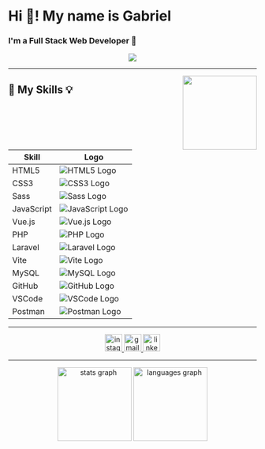 # Hi 👋! My name is Gabriel

### I'm a Full Stack Web Developer 💛

<div align="center">
  <img src="https://visitor-badge.laobi.icu/badge?page_id=PinoGabriel.PinoGabriel&"  />
</div>

---

<img align="right" height="150" src="https://media.licdn.com/dms/image/D4D03AQGHGb7Z1G4WLA/profile-displayphoto-shrink_800_800/0/1710855116770?e=1718841600&v=beta&t=Axc4zb_nAHI3aruExoBetHLHJ-wPZhYWQO_WMYCudjk"  />

## 🧠 My Skills 💡

| Skill | Logo |
|-------|------|
| HTML5 | ![HTML5 Logo](https://skillicons.dev/icons?i=html) |
| CSS3 | ![CSS3 Logo](https://skillicons.dev/icons?i=css) |
| Sass | ![Sass Logo](https://skillicons.dev/icons?i=sass) |
| JavaScript | ![JavaScript Logo](https://skillicons.dev/icons?i=js) |
| Vue.js | ![Vue.js Logo](https://skillicons.dev/icons?i=vue) |
| PHP | ![PHP Logo](https://skillicons.dev/icons?i=php) |
| Laravel | ![Laravel Logo](https://skillicons.dev/icons?i=laravel) |
| Vite | ![Vite Logo](https://skillicons.dev/icons?i=vite) |
| MySQL | ![MySQL Logo](https://skillicons.dev/icons?i=mysql) |
| GitHub | ![GitHub Logo](https://skillicons.dev/icons?i=github) |
| VSCode | ![VSCode Logo](https://skillicons.dev/icons?i=vscode) |
| Postman | ![Postman Logo](https://skillicons.dev/icons?i=postman) |

---

<div align="center">
  <a href="https://www.instagram.com/pinogabriel/?hl=it" target="_blank">
    <img src="https://img.shields.io/static/v1?message=Instagram&logo=instagram&label=&color=E4405F&logoColor=white&labelColor=&style=for-the-badge" height="35" alt="instagram logo"  />
  </a>
  <a href="mailto:pinogabriel01@gmail.com" target="_blank">
    <img src="https://img.shields.io/static/v1?message=Gmail&logo=gmail&label=&color=D14836&logoColor=white&labelColor=&style=for-the-badge" height="35" alt="gmail logo"  />
  </a>
  <a href="https://www.linkedin.com/in/gabriel-pino-01739b1b6/" target="_blank">
    <img src="https://img.shields.io/static/v1?message=LinkedIn&logo=linkedin&label=&color=0077B5&logoColor=white&labelColor=&style=for-the-badge" height="35" alt="linkedin logo"  />
  </a>
</div>

---

<div align="center">
  <img src="https://github-readme-stats.vercel.app/api?username=PinoGabriel&hide_title=false&hide_rank=false&show_icons=true&include_all_commits=true&count_private=true&disable_animations=false&theme=dracula&locale=en&hide_border=false&order=1" height="150" alt="stats graph"  />
  <img src="https://github-readme-stats.vercel.app/api/top-langs?username=PinoGabriel&locale=en&hide_title=false&layout=compact&card_width=320&langs_count=5&theme=dracula&hide_border=false&order=2" height="150" alt="languages graph"  />
</div>
